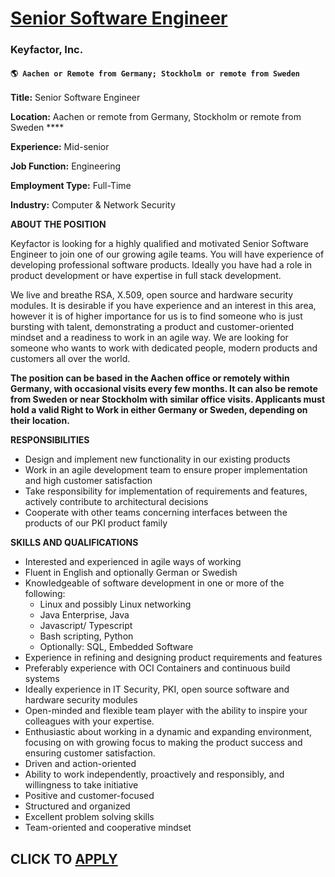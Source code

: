 # [Senior Software Engineer](https://www.remotewlb.com/apply/senior-software-engineer-127679)  
### Keyfactor, Inc.  
#### `🌎 Aachen or Remote from Germany; Stockholm or remote from Sweden`  

**Title:** Senior Software Engineer

**Location:** Aachen or remote from Germany, Stockholm or remote from Sweden ****

**Experience:** Mid-senior

**Job Function:** Engineering

**Employment Type:** Full-Time

**Industry:** Computer & Network Security

**ABOUT THE POSITION**

Keyfactor is looking for a highly qualified and motivated Senior Software Engineer to join one of our growing agile teams. You will have experience of developing professional software products. Ideally you have had a role in product development or have expertise in full stack development.

We live and breathe RSA, X.509, open source and hardware security modules. It is desirable if you have experience and an interest in this area, however it is of higher importance for us is to find someone who is just bursting with talent, demonstrating a product and customer-oriented mindset and a readiness to work in an agile way. We are looking for someone who wants to work with dedicated people, modern products and customers all over the world.

**The position can be based in the Aachen office or remotely within Germany, with occasional visits every few months. It can also be remote from Sweden or near Stockholm with similar office visits. Applicants must hold a valid Right to Work in either Germany or Sweden, depending on their location.**

**RESPONSIBILITIES**

  * Design and implement new functionality in our existing products
  * Work in an agile development team to ensure proper implementation and high customer satisfaction
  * Take responsibility for implementation of requirements and features, actively contribute to architectural decisions
  * Cooperate with other teams concerning interfaces between the products of our PKI product family

**SKILLS AND QUALIFICATIONS**

  * Interested and experienced in agile ways of working
  * Fluent in English and optionally German or Swedish
  * Knowledgeable of software development in one or more of the following: 
    * Linux and possibly Linux networking
    * Java Enterprise, Java
    * Javascript/ Typescript
    * Bash scripting, Python 
    * Optionally: SQL, Embedded Software
  * Experience in refining and designing product requirements and features
  * Preferably experience with OCI Containers and continuous build systems
  * Ideally experience in IT Security, PKI, open source software and hardware security modules
  * Open-minded and flexible team player with the ability to inspire your colleagues with your expertise.
  * Enthusiastic about working in a dynamic and expanding environment, focusing on with growing focus to making the product success and ensuring customer satisfaction.
  * Driven and action-oriented
  * Ability to work independently, proactively and responsibly, and willingness to take initiative
  * Positive and customer-focused
  * Structured and organized
  * Excellent problem solving skills
  * Team-oriented and cooperative mindset

  
## CLICK TO [APPLY](https://www.remotewlb.com/apply/senior-software-engineer-127679)

